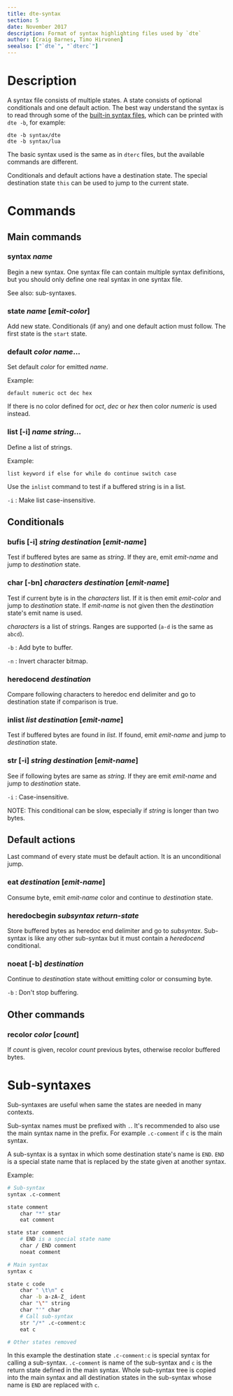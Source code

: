 ```yaml
---
title: dte-syntax
section: 5
date: November 2017
description: Format of syntax highlighting files used by `dte`
author: [Craig Barnes, Timo Hirvonen]
seealso: ["`dte`", "`dterc`"]
---
```


# Description

A syntax file consists of multiple states. A state consists of optional
conditionals and one default action. The best way understand the syntax
is to read through some of the [built-in syntax files], which can be
printed with `dte -b`, for example:

    dte -b syntax/dte
    dte -b syntax/lua

The basic syntax used is the same as in `dterc` files, but the
available commands are different.

Conditionals and default actions have a destination state. The special
destination state `this` can be used to jump to the current state.

# Commands

## Main commands

### **syntax** _name_

Begin a new syntax. One syntax file can contain multiple syntax
definitions, but you should only define one real syntax in one
syntax file.

See also: sub-syntaxes.

### **state** _name_ [_emit-color_]

Add new state. Conditionals (if any) and one default action must
follow. The first state is the `start` state.

### **default** _color_ _name_...

Set default _color_ for emitted _name_.

Example:

    default numeric oct dec hex

If there is no color defined for _oct_, _dec_ or _hex_ then color
_numeric_ is used instead.

### **list** [**-i**] _name_ _string_...

Define a list of strings.

Example:

    list keyword if else for while do continue switch case

Use the `inlist` command to test if a buffered string is in a list.

`-i`
:   Make list case-insensitive.

## Conditionals

### **bufis** [**-i**] _string_ _destination_ [_emit-name_]

Test if buffered bytes are same as _string_. If they are, emit
_emit-name_ and jump to _destination_ state.

### **char** [**-bn**] _characters_ _destination_ [_emit-name_]

Test if current byte is in the _characters_ list. If it is then emit
_emit-color_ and jump to _destination_ state. If _emit-name_ is not
given then the _destination_ state's emit name is used.

_characters_ is a list of strings. Ranges are supported (`a-d` is the
same as `abcd`).

`-b`
:   Add byte to buffer.

`-n`
:   Invert character bitmap.

### **heredocend** _destination_

Compare following characters to heredoc end delimiter and go to
destination state if comparison is true.

### **inlist** _list_ _destination_ [_emit-name_]

Test if buffered bytes are found in _list_. If found, emit
_emit-name_ and jump to _destination_ state.

### **str** [**-i**] _string_ _destination_ [_emit-name_]

See if following bytes are same as _string_. If they are emit
_emit-name_ and jump to _destination_ state.

`-i`
:   Case-insensitive.

NOTE: This conditional can be slow, especially if _string_ is
longer than two bytes.

## Default actions

Last command of every state must be default action. It is an
unconditional jump.

### **eat** _destination_ [_emit-name_]

Consume byte, emit _emit-name_ color and continue to _destination_
state.

### **heredocbegin** _subsyntax_ _return-state_

Store buffered bytes as heredoc end delimiter and go to
_subsyntax_. Sub-syntax is like any other sub-syntax but it must
contain a _heredocend_ conditional.

### **noeat** [**-b**] _destination_

Continue to _destination_ state without emitting color or
consuming byte.

`-b`
:   Don't stop buffering.

## Other commands

### **recolor** _color_ [_count_]

If _count_ is given, recolor _count_ previous bytes, otherwise
recolor buffered bytes.

# Sub-syntaxes

Sub-syntaxes are useful when same the states are needed in many contexts.

Sub-syntax names must be prefixed with `.`. It's recommended to also use
the main syntax name in the prefix. For example `.c-comment` if `c` is
the main syntax.

A sub-syntax is a syntax in which some destination state's name is
`END`. `END` is a special state name that is replaced by the state given
at another syntax.

Example:

```sh
# Sub-syntax
syntax .c-comment

state comment
    char "*" star
    eat comment

state star comment
    # END is a special state name
    char / END comment
    noeat comment

# Main syntax
syntax c

state c code
    char " \t\n" c
    char -b a-zA-Z_ ident
    char "\"" string
    char "'" char
    # Call sub-syntax
    str "/*" .c-comment:c
    eat c

# Other states removed
```

In this example the destination state `.c-comment:c` is special syntax for
calling a sub-syntax. `.c-comment` is name of the sub-syntax and `c` is
the return state defined in the main syntax. Whole sub-syntax tree is
copied into the main syntax and all destination states in the sub-syntax
whose name is `END` are replaced with `c`.


[built-in syntax files]: https://github.com/craigbarnes/dte/tree/master/config/syntax
